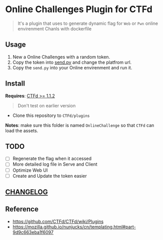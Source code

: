# Online Challenges Plugin for CTFd

> It's a plugin  that uses to generate dynamic flag for `Web` or `Pwn` online envirenment Chanls with dockerfile

## Usage

1. New a Online Challenges with a random token.
2. Copy the token into [send.py](docker/send.py) and change the platfrom url.
3. Copy the `send.py` into your Online envirenment and run it.

## Install

**Requires**: [CTFd >= 1.1.2](https://github.com/CTFd/CTFd/releases/tag/1.1.2)
> Don't test on earlier version 

* Clone this repository to `CTFd/plugins`

**Notes**: make sure this folder is named `OnlineChallenge` so that `CTFd` can load the assets.

## TODO

- [ ] Regenerate the flag when it accessed
- [ ] More detailed log file in Serve and Client
- [ ] Optimize Web UI
- [ ] Create and Update the token easier

## [CHANGELOG](CHANGELOG.md)

## Reference

* https://github.com/CTFd/CTFd/wiki/Plugins
* https://mozilla.github.io/nunjucks/cn/templating.html#part-9d9c663eba1f6097

